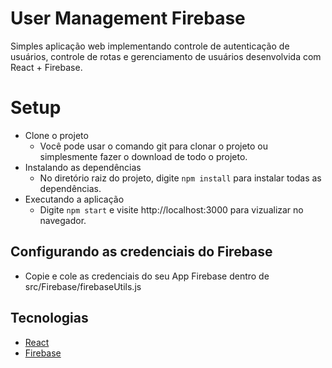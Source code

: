 # User Management Firebase
Simples aplicação web implementando controle de autenticação de usuários, controle de rotas e gerenciamento de usuários desenvolvida com React + Firebase.
# Setup
* Clone o projeto
  - Você pode usar o comando git para clonar o projeto ou simplesmente fazer o download de todo o projeto.
* Instalando as dependências
  - No diretório raiz do projeto, digite `npm install` para instalar todas as dependências.
* Executando a aplicação
  - Digite `npm start` e visite http://localhost:3000 para vizualizar no navegador.
## Configurando as credenciais do Firebase
* Copie e cole as credenciais do seu App Firebase dentro de src/Firebase/firebaseUtils.js
## Tecnologias
* [React](https://reactjs.org/)
* [Firebase](https://firebase.google.com/)
